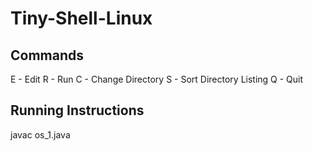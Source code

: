 # Tiny-Shell-Linux
## Commands
E - Edit
R - Run
C - Change Directory
S - Sort Directory Listing
Q - Quit
## Running Instructions
javac os_1.java
